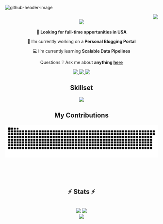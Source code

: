 
![github-header-image](https://github.com/atharvadumbre/atharvadumbre/assets/59522832/3927ea1e-b8d8-46a8-8fd9-25c7f3878d5e)



<img align="right" src="https://visitor-badge.laobi.icu/badge?page_id=atharvadumbre.atharvadumbre" />
<br/>

<div align="center">
    <img src="https://readme-typing-svg.herokuapp.com/?font=Righteous&pause=1000&size=35&center=true&vCenter=true&width=500&height=70&duration=4000&lines=Hello+There!+🙋‍♂️;+My+name+is+Atharva+Dumbre!;" />
</div>

<div align="center">

  🔎 **Looking for full-time opportunities in USA**
  
  🔨 I’m currently working on a **Personal Blogging Portal**
  
  💻 I’m currently learning **Scalable Data Pipelines**
  
  Questions ❔ Ask me about **anything [here](https://github.com/atharvadumbre/atharvadumbre/issues)**

 </div>
 
<div align="center"> 
  <a href="mailto:atharva.dumbre1@gmail.com">
    <img src="https://img.shields.io/badge/Gmail-333333?style=flat&logo=gmail&logoColor=red" />
  </a>
  <a href="https://www.linkedin.com/in/atharvadumbre/" target="_blank">
    <img src="https://img.shields.io/badge/LinkedIn-0077B5?style=flat&logo=linkedin&logoColor=white" target="_blank" />
  </a>
  <a href="https://atharvadumbre.github.io/" target="_blank">
     <img src="https://img.shields.io/badge/Portfolio-FF5722?style=flat&logo=todoist&logoColor=white" target="_blank" />
  </a>
</div>

<div align="center">
    <h2> Skillset </h2>
<img src="https://skillicons.dev/icons?i=html,css,js,anaconda,aws,azure,gcp,bootstrap,c,discord,docker,eclipse,express,fastapi,flask,git,github,githubactions,java,linux,mongodb,mysql,nodejs,notion,npm,opencv,p5js,php,pkl,postgres,postman,powershell,pycharm,py,pytorch,r,react,redhat,redis,regex,sublime,sklearn,tailwind,tensorflow,ts,ubuntu,visualstudio,vscode&perline=12" />
</div>

<div align="center">
  <h2> My Contributions </h2>
  <img alt="snake eating my contributions" src="https://raw.githubusercontent.com/atharvadumbre/atharvadumbre/output/github-contribution-grid-snake-dark.svg" />
  
  <br/><br/><br/>
</div>

<h2 align="center">⚡ Stats ⚡</h2>
<br>

<div align=center>
    <img width=400 src="https://github-readme-stats.vercel.app/api?username=atharvadumbre&theme=great-gatsby&hide_border=false&include_all_commits=true&count_private=false&rank_icon=github&border_radius=10"/>
    <img width=400 src="https://github-readme-streak-stats.herokuapp.com/?user=atharvadumbre&theme=great-gatsby&hide_border=false" />
    <br/>
    <img width=350 src="https://github-readme-stats.vercel.app/api/top-langs/?username=atharvadumbre&theme=great-gatsby&hide_border=false&include_all_commits=false&count_private=false&layout=compact"/>

</div>

